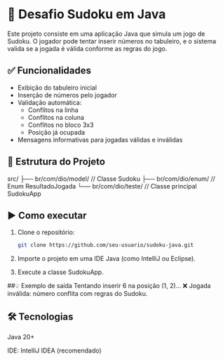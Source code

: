 # 🧩 Desafio Sudoku em Java

Este projeto consiste em uma aplicação Java que simula um jogo de Sudoku. O jogador pode tentar inserir números no tabuleiro, e o sistema valida se a jogada é válida conforme as regras do jogo.

## ✅ Funcionalidades

- Exibição do tabuleiro inicial
- Inserção de números pelo jogador
- Validação automática:
  - Conflitos na linha
  - Conflitos na coluna
  - Conflitos no bloco 3x3
  - Posição já ocupada
- Mensagens informativas para jogadas válidas e inválidas

## 📁 Estrutura do Projeto

src/
├── br/com/dio/model/ // Classe Sudoku
├── br/com/dio/enum/ // Enum ResultadoJogada
└── br/com/dio/teste/ // Classe principal SudokuApp


## ▶️ Como executar

1. Clone o repositório:
   ```bash
   git clone https://github.com/seu-usuario/sudoku-java.git
2. Importe o projeto em uma IDE Java (como IntelliJ ou Eclipse).

3. Execute a classe SudokuApp.

##💡 Exemplo de saída
Tentando inserir 6 na posição (1, 2)...
❌ Jogada inválida: número conflita com regras do Sudoku.

## 🛠 Tecnologias
Java 20+

IDE: IntelliJ IDEA (recomendado)

